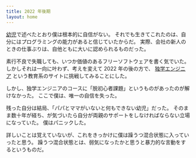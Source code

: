 ```yaml
---
title: 2022 年後期
layout: home
---
```

[幼児](infant)で述べたとおり僕は根本的に自信がない。
それでも生きてこれたのは、自分にはプログラミングの能力があると信じていたからだ。
実際、会社の新人のときの仕事ぶりは、自他ともに大いに認められるものだった。

素行不良で失職しても、いつか価値のあるフリーソフトウェアを書く気でいた。
しかしそれは一向に叶わず、考えを変えて 2022 年の後の方で、
[独学エンジニア](https://dokugaku-engineer.com/)
という教育系のサイトに挑戦してみることにした。

しかし、独学エンジニアのコースに「脱初心者課題」というものがあったのが解けなかった。
ここで僕は、唯一の自信を失った。

残った自分は結局、「パパとママがいないと何もできない幼児」だった。
そのまま数十年が経ち、が気づいたら自分が両親のサポートをしなければならない立場になっていた。
僕はパニックした。

詳しいことは覚えていないが、これをきっかけに僕は躁うつ混合状態に入っていったと思う。
躁うつ混合状態とは、弱気になったかと思うと暴力的な言動をするというものだ。